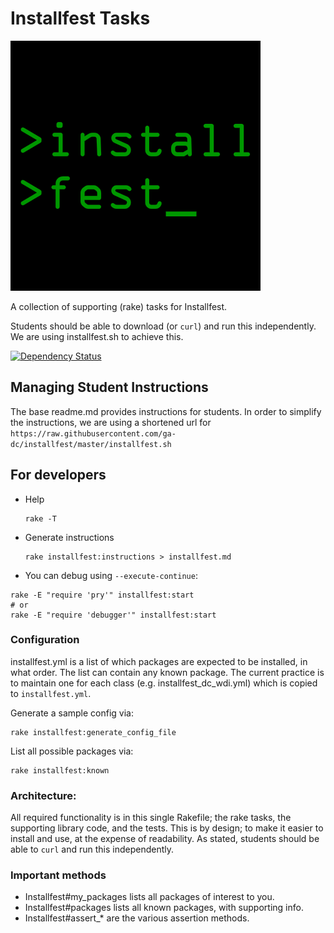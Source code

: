 # Installfest Tasks

![Installfest logo](installfest_logo.png)

A collection of supporting (rake) tasks for Installfest.

Students should be able to download (or `curl`) and run this independently.  We are using installfest.sh to achieve this.

[![Dependency Status](https://gemnasium.com/ga-dc/installfest.svg)](https://gemnasium.com/ga-dc/installfest)


## Managing Student Instructions

The base readme.md provides instructions for students.
In order to simplify the instructions, we are using a shortened url for `https://raw.githubusercontent.com/ga-dc/installfest/master/installfest.sh`


## For developers

- Help
  ```
  rake -T
  ```

- Generate instructions
  ```
  rake installfest:instructions > installfest.md
  ```

- You can debug using `--execute-continue`:
```
rake -E "require 'pry'" installfest:start
# or
rake -E "require 'debugger'" installfest:start
```


### Configuration

installfest.yml is a list of which packages are expected to be installed, in what order.  The list can contain any known package.  The current practice is to maintain one for each class (e.g. installfest_dc_wdi.yml) which is copied to `installfest.yml`.

Generate a sample config via:

    rake installfest:generate_config_file

List all possible packages via:

    rake installfest:known



### Architecture:
All required functionality is in this single Rakefile;
the rake tasks, the supporting library code, and the tests.
This is by design; to make it easier to install and use, at the expense of readability.  As stated, students should be able to `curl` and run this independently.  

### Important methods
- Installfest#my_packages lists all packages of interest to you.
- Installfest#packages lists all known packages, with supporting info.
- Installfest#assert_* are the various assertion methods.
